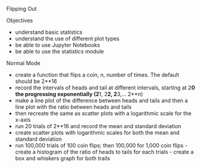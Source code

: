 Flipping Out

Objectives
- understand basic statistics
- understand the use of different plot types
- be able to use Jupyter Notebooks
- be able to use the statistics module

Normal Mode
- create a function that flips a coin, n, number of times.  The default should be 2**16
- record the intervals of heads and tail at different intervals, starting at 2**0 the progressing exponentially (2**1, 2**2, 2**3,... 2**n)
- make a line plot of the difference between heads and tails and then a line plot with the ratio between heads and tails
- then recreate the same as scatter plots with a logarithmic scale for the x-axis
- run 20 trials of 2**16 and record the mean and standard deviation
- create scatter plots with logarithmic scales for both the mean and standard deviation
- run 100,000 trials of 100 coin flips; then 100,000 for 1,000 coin flips
      - create a histogram of the ratio of heads to tails for each trials
      - create a box and whiskers graph for both trails
